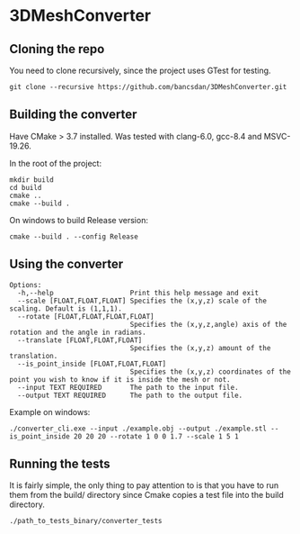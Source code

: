 # 3DMeshConverter

## Cloning the repo

You need to clone recursively, since the project uses GTest for testing.
```
git clone --recursive https://github.com/bancsdan/3DMeshConverter.git
```
## Building the converter

Have CMake > 3.7 installed.
Was tested with clang-6.0, gcc-8.4 and MSVC-19.26.

In the root of the project:
```
mkdir build
cd build
cmake ..
cmake --build .
```
On windows to build Release version:
```
cmake --build . --config Release
```

## Using the converter

```
Options:
  -h,--help                   Print this help message and exit
  --scale [FLOAT,FLOAT,FLOAT] Specifies the (x,y,z) scale of the scaling. Default is (1,1,1).
  --rotate [FLOAT,FLOAT,FLOAT,FLOAT]
                              Specifies the (x,y,z,angle) axis of the rotation and the angle in radians.
  --translate [FLOAT,FLOAT,FLOAT]
                              Specifies the (x,y,z) amount of the translation.
  --is_point_inside [FLOAT,FLOAT,FLOAT]
                              Specifies the (x,y,z) coordinates of the point you wish to know if it is inside the mesh or not.
  --input TEXT REQUIRED       The path to the input file.
  --output TEXT REQUIRED      The path to the output file.
```

Example on windows:
```
./converter_cli.exe --input ./example.obj --output ./example.stl --is_point_inside 20 20 20 --rotate 1 0 0 1.7 --scale 1 5 1
```

## Running the tests

It is fairly simple, the only thing to pay attention to is that you have to run them from the build/ directory
since Cmake copies a test file into the build directory.

```
./path_to_tests_binary/converter_tests
```
